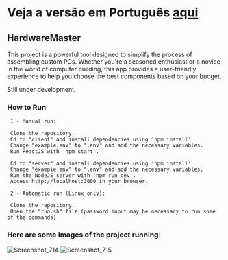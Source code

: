 # Veja a versão em Português <a href="README-ptbr.md">aqui</a>

## HardwareMaster

This project is a powerful tool designed to simplify the process of assembling custom PCs. Whether you're a seasoned enthusiast or a novice in the world of computer building, 
this app provides a user-friendly experience to help you choose the best components based on your budget.

Still under development.

### How to Run

     1 - Manual run:

     Clone the repository.
     Cd to "client" and install dependencies using 'npm install' 
     Change "example.env" to ".env" and add the necessary variables.
     Run ReactJS with 'npm start'.

     Cd to "server" and install dependencies using 'npm install' 
     Change "example.env" to ".env" and add the necessary variables.
     Run the NodeJS server with 'npm run dev'.
     Access http://localhost:3000 in your browser.

     2 - Automatic run (Linux only):

     Clone the repository.
     Open the "run.sh" file (password input may be necessary to run some of the commands)
    
### Here are some images of the project running:

![Screenshot_714](https://github.com/RuanEmanuell/hardwaremaster/assets/113607857/b9039349-85eb-43b7-9560-0eb8aa488875)
![Screenshot_715](https://github.com/RuanEmanuell/hardwaremaster/assets/113607857/fbd4a424-4f68-4de9-88b0-8f677404b2b6)
